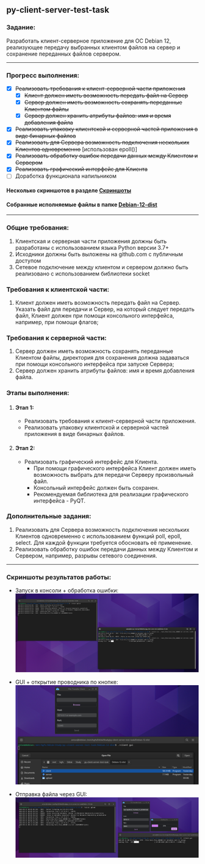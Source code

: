 ## py-client-server-test-task

### Задание:

Разработать клиент-серверное приложение для ОС Debian 12, реализующее передачу выбранных клиентом файлов на сервер и сохранение переданных файлов сервером.

---

### Прогресс выполнения:
- [x] ~~Реализовать требования к клиент-серверной части приложения~~
    - [x] ~~Клиент должен иметь возможность передать файл на Сервер~~
    - [x] ~~Сервер должен иметь возможность сохранять переданные Клиентом файлы~~
    - [x] ~~Сервер должен хранить атрибуты файлов: имя и время добавления файла~~
- [x] ~~Реализовать упаковку клиентской и серверной частей приложения в виде бинарных файлов~~
- [x] ~~Реализовать для Сервера возможность подключения нескольких Клиентов одновременно~~ \[использован epoll()]
- [x] ~~Реализовать обработку ошибок передачи данных между Клиентом и Сервером~~
- [x] ~~Реализовать графический интерфейс для Клиента~~
- [ ] Доработка функционала напильником

#### Несколько скриншотов в разделе [Скриншоты](#скриншоты-результатов-работы)
#### Собранные исполняемые файлы в папке [Debian-12-dist](./Debian-12-dist)

---

### Общие требования:

1. Клиентская и серверная части приложения должны быть разработаны с использованием языка Python версии 3.7+
2. Исходники должны быть выложены на github.com с публичным доступом
3. Сетевое подключение между клиентом и сервером должно быть реализовано с использованием библиотеки socket


### Требования к клиентской части:

1. Клиент должен иметь возможность передать файл на Сервер. Указать файл для передачи и Сервер, на который следует передать файл, Клиент должен при помощи консольного интерфейса, например, при помощи флагов;


### Требования к серверной части:

1. Сервер должен иметь возможность сохранять переданные Клиентом файлы, директория для сохранения должна задаваться при помощи консольного интерфейса при запуске Сервера;
2. Сервер должен хранить атрибуты файлов: имя и время добавления файла.


### Этапы выполнения:

1. #### Этап 1:
   - Реализовать требования к клиент-серверной части приложения.
   - Реализовать упаковку клиентской и серверной частей приложения в виде бинарных файлов.

2. #### Этап 2:
   - Реализовать графический интерфейс для Клиента. 
     - При помощи графического интерфейса Клиент должен иметь возможность выбрать для передачи Серверу произвольный файл. 
     - Консольный интерфейс должен быть сохранен. 
     - Рекомендуемая библиотека для реализации графического интерфейса - PyQT.

  
### Дополнительные задания:

1. Реализовать для Сервера возможность подключения нескольких Клиентов одновременно с использованием функций poll, epoll, select. Для каждой функции требуется обосновать её применение.
2. Реализовать обработку ошибок передачи данных между Клиентом и Сервером, например, разрывы сетевого соединения.

---

### Скриншоты результатов работы:

- Запуск в консоли + обработка ошибки:
![Screenshot1](./screenshots/cli-sending-and-error.png)

- GUI + открытие проводника по кнопке:
![Screenshot2](./screenshots/gui-explorer.png)

- Отправка файла через GUI:
![Screenshot3](./screenshots/gui-sending.png)
